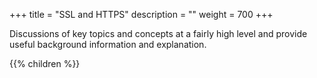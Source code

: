 +++
title = "SSL and HTTPS"
description = ""
weight = 700
+++

Discussions of key topics and concepts at a fairly high level and provide useful background information and explanation.

{{% children %}}
